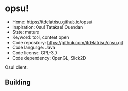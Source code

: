 # opsu!

- Home: https://itdelatrisu.github.io/opsu/
- Inspiration: Osu! Tatakae! Ouendan
- State: mature
- Keyword: tool, content open
- Code repository: https://github.com/itdelatrisu/opsu.git
- Code language: Java
- Code license: GPL-3.0
- Code dependency: OpenGL, Slick2D

Osu! client.

## Building
